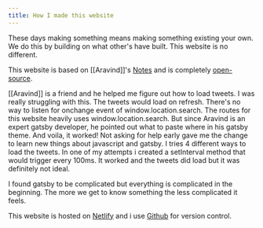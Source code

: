 ```yaml
---
title: How I made this website
---
```


These days making something means making something existing your own. 
We do this by building on what other's have built. This website is no different. 

This website is based on [[Aravind]]'s [Notes](https://notes.aravindballa.com/) and is completely [open-source](https://github.com/brittikbasu/brittikbasu.com).

[[Aravind]] is a friend and he helped me figure out how to load tweets. I was really struggling with this. The tweets would load on refresh. There's no way to listen for onchange event of window.location.search. The routes for this website heavily uses window.location.search. But since Aravind is an expert gatsby developer, he pointed out what to paste where in his gatsby theme. And voila, it worked! Not asking for help early gave me the change to learn new things about javascript and gatsby. I tries 4 different ways to load the tweets. In one of my attempts i created a setInterval method that would trigger every 100ms. It worked and the tweets did load but it was definitely not ideal.

I found gatsby to be complicated but everything is complicated in the beginning. The more we get to know something the less complicated it feels.

This website is hosted on [Netlify](https://netlify.com) and i use [Github](https://github.com) for version control.